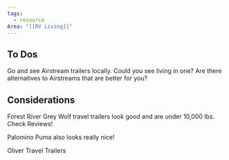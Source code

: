```yaml
---
tags:
  - resource
Area: "[[RV Living]]"
---
```


## To Dos

Go and see Airstream trailers locally.  Could you see living in one?
Are there alternatives to Airstreams that are better for you?

## Considerations

Forest River Grey Wolf travel trailers look good and are under 10,000 lbs.  Check Reviews!

Palomino Puma also looks really nice!

Oliver Travel Trailers



